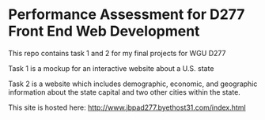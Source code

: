 # Performance Assessment for D277 Front End Web Development

This repo contains task 1 and 2 for my final projects for WGU D277

Task 1 is a mockup for an interactive website about a U.S. state

Task 2 is a website which includes demographic, economic, and geographic information about the state capital and two other cities within the state. 

This site is hosted here: http://www.jbpad277.byethost31.com/index.html